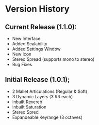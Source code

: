 # Version History
## Current Release (1.1.0):
- New Interface
- Added Scalability
- Added Settings Window
- New Icon
- Stereo Spread (supports mono to stereo)
- Bug Fixes

## Initial Release (1.0.1);
- 2 Mallet Articulations (Regular & Soft)
- 3 Dynamic Layers (3 RR each)
- Inbuilt Revereb
- Inbuilt Saturation
- Stereo Spred
- Expandeable Keyrange (3 octaves)
